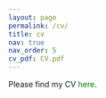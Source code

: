 ```yaml
---
layout: page
permalink: /cv/
title: cv
nav: true
nav_order: 5
cv_pdf: CV.pdf
---
```

<style>
a:link {
  color: green;
  background-color: transparent;
  text-decoration: none;
}

a:visited {
  color: pink;
  background-color: transparent;
  text-decoration: none;
}

a:hover {
  color: red;
  background-color: transparent;
  text-decoration: underline;
}

a:active {
  color: yellow;
  background-color: transparent;
  text-decoration: underline;
}
</style> 

Please find my CV <a href="https://s0phia-.github.io/assets/pdf/CV.pdf">here</a>.
